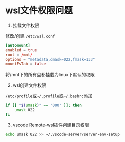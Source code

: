 

# wsl文件权限问题

1. 挂载文件权限

修改/创建 ``/etc/wsl.conf``

```conf
[automount]
enabled = true
root = /mnt/
options = "metadata,dmask=022,fmask=133"
mountFsTab = false

```
将/mnt下的所有盘都挂载为linux下默认的权限

2. wsl创建文件权限

``/etc/profile``或``~/.profile``或``~/.bashrc``添加

```bash
if [[ "$(umask)" == '000' ]]; then
    umask 022
fi
```

3. vscode Remote-wsl插件创建目录权限

```bash
echo umask 022 >> ~/.vscode-server/server-env-setup
```